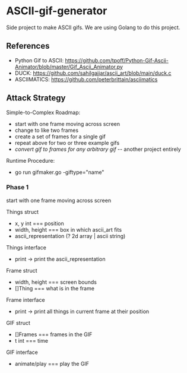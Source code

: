 # ASCII-gif-generator
Side project to make ASCII gifs. We are using Golang to do this project.


## References

- Python Gif to ASCII: https://github.com/tpoff/Python-Gif-Ascii-Animator/blob/master/Gif_Ascii_Animator.py
- DUCK: https://github.com/sahilgajjar/ascii_art/blob/main/duck.c
- ASCIIMATICS: https://github.com/peterbrittain/asciimatics

## Attack Strategy

Simple-to-Complex Roadmap:
- start with one frame moving across screen
- change to like two frames
- create a set of frames for a single gif
- repeat above for two or three example gifs
- *convert gif to frames for any arbitrary gif* -- another project entirely

Runtime Procedure:
- go run gifmaker.go -giftype="name"

### Phase 1
start with one frame moving across screen

Things struct
- x, y int === position
- width, height === box in which ascii_art fits
- ascii_representation (? 2d array | ascii string)

Things interface
- print -> print the ascii_representation

Frame struct
- width, height === screen bounds
- []Thing === what is in the frame

Frame interface
- print -> print all things in current frame at their position

GIF struct
- []Frames === frames in the GIF
- t int === time

GIF interface
- animate/play === play the GIF
